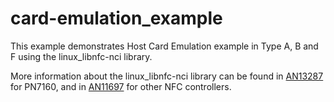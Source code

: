 card-emulation_example
=====================
This example demonstrates Host Card Emulation example in Type A, B and F using the linux_libnfc-nci library.

More information about the linux_libnfc-nci library can be found in [AN13287](https://www.nxp.com/doc/AN13287) for PN7160, and in [AN11697](https://www.nxp.com/doc/AN11697) for other NFC controllers.


